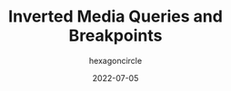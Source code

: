 ---
author: hexagoncircle
date: 2022-07-05
draft: true
permalink: false
tags:
  - css
  - media-queries
target_url: https://ryanmulligan.dev/blog/invert-media-queries/
title: Inverted Media Queries and Breakpoints
---